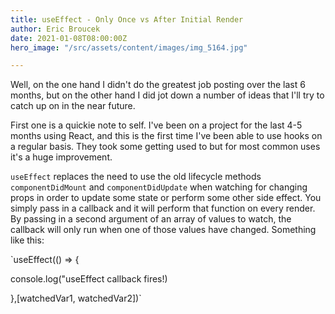 ```yaml
---
title: useEffect - Only Once vs After Initial Render
author: Eric Broucek
date: 2021-01-08T08:00:00Z
hero_image: "/src/assets/content/images/img_5164.jpg"

---
```

Well, on the one hand I didn't do the greatest job posting over the last 6 months, but on the other hand I did jot down a number of ideas that I'll try to catch up on in the near future.

First one is a quickie note to self.  I've been on a project for the last 4-5 months using React, and this is the first time I've been able to use hooks on a regular basis.  They took some getting used to but for most common uses it's a huge improvement.

`useEffect` replaces the need to use the old lifecycle methods `componentDidMount` and `componentDidUpdate` when watching for changing props in order to update some state or perform some other side effect.  You simply pass in a callback and it will perform that function on every render.  By passing in a second argument of an array of values to watch, the callback will only run when one of those values have changed.  Something like this:

\`useEffect(() => {

console.log("useEffect callback fires!)

},\[watchedVar1, watchedVar2\])\`